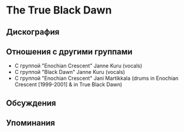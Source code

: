 # The True Black Dawn



## Дискография


## Отношения с другими группами

* C группой "Enochian Crescent" Janne Kuru (vocals)
* C группой "Black Dawn" Janne Kuru (vocals)
* C группой "Enochian Crescent" Jani Martikkala (drums in Enochian Crescent [1999-2001] & in True Black Dawn)

## Обсуждения


## Упоминания

